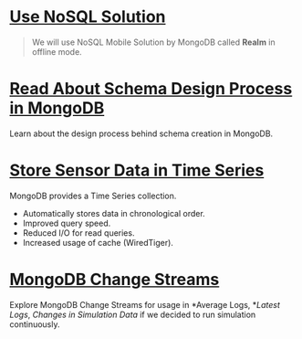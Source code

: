 # [Use NoSQL Solution](https://www.mongodb.com/docs/realm/sdk/react-native/)
> We will use NoSQL Mobile Solution by MongoDB called **Realm** in offline mode.

# [Read About Schema Design Process in MongoDB](https://www.mongodb.com/docs/manual/data-modeling/schema-design-process/)
Learn about the design process behind schema creation in MongoDB.

# [Store Sensor Data in Time Series](https://www.mongodb.com/docs/manual/core/timeseries-collections/)
MongoDB provides a Time Series collection.
- Automatically stores data in chronological order.
- Improved query speed.
- Reduced I/O for read queries.
- Increased usage of cache (WiredTiger).

# [MongoDB Change Streams](https://www.mongodb.com/docs/manual/changeStreams/)
Explore MongoDB Change Streams for usage in *Average Logs, **Latest Logs*, 
*Changes in Simulation Data* if we decided to run simulation continuously.